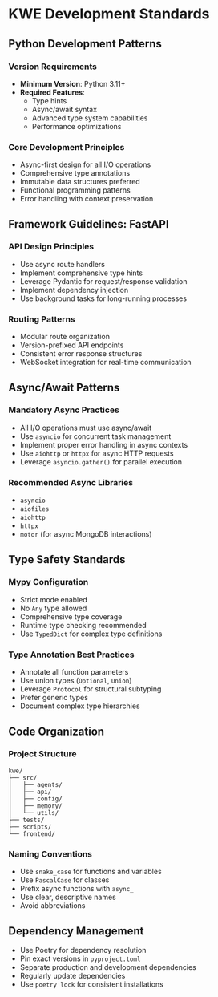 # KWE Development Standards

## Python Development Patterns

### Version Requirements
- **Minimum Version**: Python 3.11+
- **Required Features**:
  - Type hints
  - Async/await syntax
  - Advanced type system capabilities
  - Performance optimizations

### Core Development Principles
- Async-first design for all I/O operations
- Comprehensive type annotations
- Immutable data structures preferred
- Functional programming patterns
- Error handling with context preservation

## Framework Guidelines: FastAPI

### API Design Principles
- Use async route handlers
- Implement comprehensive type hints
- Leverage Pydantic for request/response validation
- Implement dependency injection
- Use background tasks for long-running processes

### Routing Patterns
- Modular route organization
- Version-prefixed API endpoints
- Consistent error response structures
- WebSocket integration for real-time communication

## Async/Await Patterns

### Mandatory Async Practices
- All I/O operations must use async/await
- Use `asyncio` for concurrent task management
- Implement proper error handling in async contexts
- Use `aiohttp` or `httpx` for async HTTP requests
- Leverage `asyncio.gather()` for parallel execution

### Recommended Async Libraries
- `asyncio`
- `aiofiles`
- `aiohttp`
- `httpx`
- `motor` (for async MongoDB interactions)

## Type Safety Standards

### Mypy Configuration
- Strict mode enabled
- No `Any` type allowed
- Comprehensive type coverage
- Runtime type checking recommended
- Use `TypedDict` for complex type definitions

### Type Annotation Best Practices
- Annotate all function parameters
- Use union types (`Optional`, `Union`)
- Leverage `Protocol` for structural subtyping
- Prefer generic types
- Document complex type hierarchies

## Code Organization

### Project Structure
```
kwe/
├── src/
│   ├── agents/
│   ├── api/
│   ├── config/
│   ├── memory/
│   └── utils/
├── tests/
├── scripts/
└── frontend/
```

### Naming Conventions
- Use `snake_case` for functions and variables
- Use `PascalCase` for classes
- Prefix async functions with `async_`
- Use clear, descriptive names
- Avoid abbreviations

## Dependency Management
- Use Poetry for dependency resolution
- Pin exact versions in `pyproject.toml`
- Separate production and development dependencies
- Regularly update dependencies
- Use `poetry lock` for consistent installations